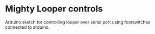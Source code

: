 # Mighty Looper controls

Arduino sketch for controlling looper over serial port using footswitches connected to arduino.
